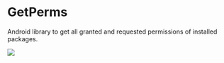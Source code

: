 # GetPerms

Android library to get all granted and requested permissions of installed packages.

[![](https://jitpack.io/v/com.gitlab.thomascat/GetPerms.svg)](https://jitpack.io/#com.gitlab.thomascat/GetPerms)
